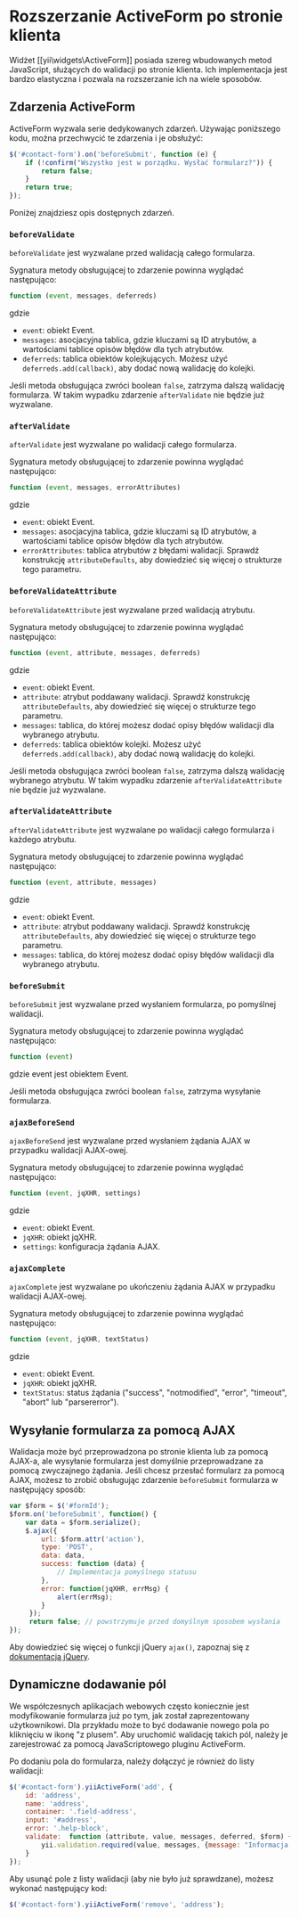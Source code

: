 Rozszerzanie ActiveForm po stronie klienta
==========================================

Widżet [[yii\widgets\ActiveForm]] posiada szereg wbudowanych metod JavaScript, służących do walidacji po stronie klienta.
Ich implementacja jest bardzo elastyczna i pozwala na rozszerzanie ich na wiele sposobów.

## Zdarzenia ActiveForm

ActiveForm wyzwala serie dedykowanych zdarzeń. Używając poniższego kodu, można przechwycić te zdarzenia i je obsłużyć:

```javascript
$('#contact-form').on('beforeSubmit', function (e) {
	if (!confirm("Wszystko jest w porządku. Wysłać formularz?")) {
		return false;
	}
	return true;
});
```

Poniżej znajdziesz opis dostępnych zdarzeń.

### `beforeValidate`

`beforeValidate` jest wyzwalane przed walidacją całego formularza.

Sygnatura metody obsługującej to zdarzenie powinna wyglądać następująco:

```javascript
function (event, messages, deferreds)
```

gdzie

- `event`: obiekt Event.
- `messages`: asocjacyjna tablica, gdzie kluczami są ID atrybutów, a wartościami tablice opisów błędów dla tych atrybutów.
- `deferreds`: tablica obiektów kolejkujących. Możesz użyć `deferreds.add(callback)`, aby dodać nową walidację do kolejki.

Jeśli metoda obsługująca zwróci boolean `false`, zatrzyma dalszą walidację formularza. W takim wypadku zdarzenie 
`afterValidate` nie będzie już wyzwalane.

### `afterValidate`

`afterValidate` jest wyzwalane po walidacji całego formularza.

Sygnatura metody obsługującej to zdarzenie powinna wyglądać następująco:

```javascript
function (event, messages, errorAttributes)
```

gdzie

- `event`: obiekt Event.
- `messages`: asocjacyjna tablica, gdzie kluczami są ID atrybutów, a wartościami tablice opisów błędów dla tych atrybutów.
- `errorAttributes`: tablica atrybutów z błędami walidacji. Sprawdź konstrukcję `attributeDefaults`, aby dowiedzieć się więcej o strukturze tego parametru.

### `beforeValidateAttribute`

`beforeValidateAttribute` jest wyzwalane przed walidacją atrybutu.

Sygnatura metody obsługującej to zdarzenie powinna wyglądać następująco:

```javascript
function (event, attribute, messages, deferreds)
```
     
gdzie

- `event`: obiekt Event.
- `attribute`: atrybut poddawany walidacji. Sprawdź konstrukcję `attributeDefaults`, aby dowiedzieć się więcej o strukturze tego parametru.
- `messages`: tablica, do której możesz dodać opisy błędów walidacji dla wybranego atrybutu.
- `deferreds`: tablica obiektów kolejki. Możesz użyć `deferreds.add(callback)`, aby dodać nową walidację do kolejki.

Jeśli metoda obsługująca zwróci boolean `false`, zatrzyma dalszą walidację wybranego atrybutu. W takim wypadku zdarzenie 
`afterValidateAttribute` nie będzie już wyzwalane.

### `afterValidateAttribute`

`afterValidateAttribute` jest wyzwalane po walidacji całego formularza i każdego atrybutu.

Sygnatura metody obsługującej to zdarzenie powinna wyglądać następująco:

```javascript
function (event, attribute, messages)
```

gdzie

- `event`: obiekt Event.
- `attribute`: atrybut poddawany walidacji. Sprawdź konstrukcję `attributeDefaults`, aby dowiedzieć się więcej o strukturze tego parametru.
- `messages`: tablica, do której możesz dodać opisy błędów walidacji dla wybranego atrybutu.

### `beforeSubmit`

`beforeSubmit` jest wyzwalane przed wysłaniem formularza, po pomyślnej walidacji.

Sygnatura metody obsługującej to zdarzenie powinna wyglądać następująco:

```javascript
function (event)
```

gdzie event jest obiektem Event.

Jeśli metoda obsługująca zwróci boolean `false`, zatrzyma wysyłanie formularza.

### `ajaxBeforeSend`
         
`ajaxBeforeSend` jest wyzwalane przed wysłaniem żądania AJAX w przypadku walidacji AJAX-owej.

Sygnatura metody obsługującej to zdarzenie powinna wyglądać następująco:

```javascript
function (event, jqXHR, settings)
```

gdzie

- `event`: obiekt Event.
- `jqXHR`: obiekt jqXHR.
- `settings`: konfiguracja żądania AJAX.

### `ajaxComplete`

`ajaxComplete` jest wyzwalane po ukończeniu żądania AJAX w przypadku walidacji AJAX-owej.

Sygnatura metody obsługującej to zdarzenie powinna wyglądać następująco:

```javascript
function (event, jqXHR, textStatus)
```

gdzie

- `event`: obiekt Event.
- `jqXHR`: obiekt jqXHR.
- `textStatus`: status żądania ("success", "notmodified", "error", "timeout", "abort" lub "parsererror").

## Wysyłanie formularza za pomocą AJAX

Walidacja może być przeprowadzona po stronie klienta lub za pomocą AJAX-a, ale wysyłanie formularza jest domyślnie przeprowadzane 
za pomocą zwyczajnego żądania. Jeśli chcesz przesłać formularz za pomocą AJAX, możesz to zrobić obsługując zdarzenie `beforeSubmit` 
formularza w następujący sposób:

```javascript
var $form = $('#formId');
$form.on('beforeSubmit', function() {
    var data = $form.serialize();
    $.ajax({
        url: $form.attr('action'),
        type: 'POST',
        data: data,
        success: function (data) {
            // Implementacja pomyślnego statusu
        },
        error: function(jqXHR, errMsg) {
            alert(errMsg);
        }
     });
     return false; // powstrzymuje przed domyślnym sposobem wysłania
});
```

Aby dowiedzieć się więcej o funkcji jQuery `ajax()`, zapoznaj się z [dokumentacją jQuery](https://api.jquery.com/jQuery.ajax/).


## Dynamiczne dodawanie pól

We współczesnych aplikacjach webowych często koniecznie jest modyfikowanie formularza już po tym, jak został zaprezentowany użytkownikowi.
Dla przykładu może to być dodawanie nowego pola po kliknięciu w ikonę "z plusem".
Aby uruchomić walidację takich pól, należy je zarejestrować za pomocą JavaScriptowego pluginu ActiveForm.

Po dodaniu pola do formularza, należy dołączyć je również do listy walidacji:

```javascript
$('#contact-form').yiiActiveForm('add', {
    id: 'address',
    name: 'address',
    container: '.field-address',
    input: '#address',
    error: '.help-block',
    validate:  function (attribute, value, messages, deferred, $form) {
        yii.validation.required(value, messages, {message: "Informacja dotycząca walidacji tutaj"});
    }
});
```

Aby usunąć pole z listy walidacji (aby nie było już sprawdzane), możesz wykonać następujący kod:

```javascript
$('#contact-form').yiiActiveForm('remove', 'address');
```
